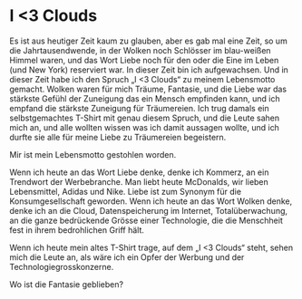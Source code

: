 # I <3 Clouds

Es ist aus heutiger Zeit kaum zu glauben, aber es gab mal eine Zeit, so um die Jahrtausendwende, in der Wolken noch Schlösser im blau-weißen Himmel waren, und das Wort Liebe noch für den oder die Eine im Leben (und New York) reserviert war. In dieser Zeit bin ich aufgewachsen.
Und in dieser Zeit habe ich den Spruch „I <3 Clouds“ zu meinem Lebensmotto gemacht. Wolken waren für mich Träume, Fantasie, und die Liebe war das stärkste Gefühl der Zuneigung das ein Mensch empfinden kann, und ich empfand die stärkste Zuneigung für Träumereien. Ich trug damals ein selbstgemachtes T-Shirt mit genau diesem Spruch, und die Leute sahen mich an, und alle wollten wissen was ich damit aussagen wollte, und ich durfte sie alle für meine Liebe zu Träumereien begeistern.

Mir ist mein Lebensmotto gestohlen worden.

Wenn ich heute an das Wort Liebe denke, denke ich Kommerz, an ein Trendwort der Werbebranche. Man liebt heute McDonalds, wir lieben Lebensmittel, Adidas und Nike. Liebe ist zum Synonym für die Konsumgesellschaft geworden. Wenn ich heute an das Wort Wolken denke, denke ich an die Cloud, Datenspeicherung im Internet, Totalüberwachung, an die ganze bedrückende Grösse einer Technologie, die die Menschheit fest in ihrem bedrohlichen Griff hält.

Wenn ich heute mein altes T-Shirt trage, auf dem „I <3 Clouds“ steht, sehen mich die Leute an, als wäre ich ein Opfer der Werbung und der Technologiegrosskonzerne.

Wo ist die Fantasie geblieben?